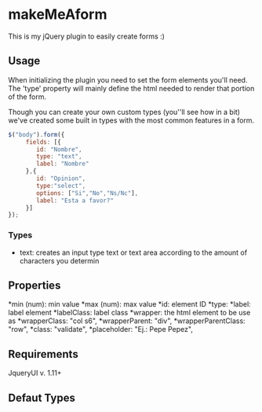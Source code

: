 # makeMeAform
This is my jQuery plugin to easily create forms :)

## Usage
When initializing the plugin you need to set the form elements you'll need.
The 'type' property will mainly define the html needed to render that portion of the form.

Though you can create your own custom types (you''ll see how in a bit) we've created some built in types with the most common features in a form.

```javascript
$("body").form({
     fields: [{
        id: "Nombre",
        type: "text",
        label: "Nombre"
     },{
        id: "Opinion",
        type:"select",
        options: ["Si","No","Ns/Nc"],
        label: "Esta a favor?"
     }]
});
```
### Types
* text: creates an input type text or text area according to the amount of characters you determin

## Properties

*min (num): min value
*max (num): max value
*id: element ID
*type:
*label: label element
*labelClass: label class
*wrapper: the html element to be use as
*wrapperClass: "col s6",
*wrapperParent: "div",
*wrapperParentClass: "row",
*class: "validate",
*placeholder: "Ej.: Pepe Pepez",

## Requirements
JqueryUI v. 1.11+

## Defaut Types
